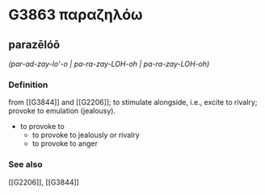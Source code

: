 # G3863 παραζηλόω

## parazēlóō

_(par-ad-zay-lo'-o | pa-ra-zay-LOH-oh | pa-ra-zay-LOH-oh)_

### Definition

from [[G3844]] and [[G2206]]; to stimulate alongside, i.e., excite to rivalry; provoke to emulation (jealousy).

- to provoke to
  - to provoke to jealously or rivalry
  - to provoke to anger

### See also

[[G2206]], [[G3844]]

